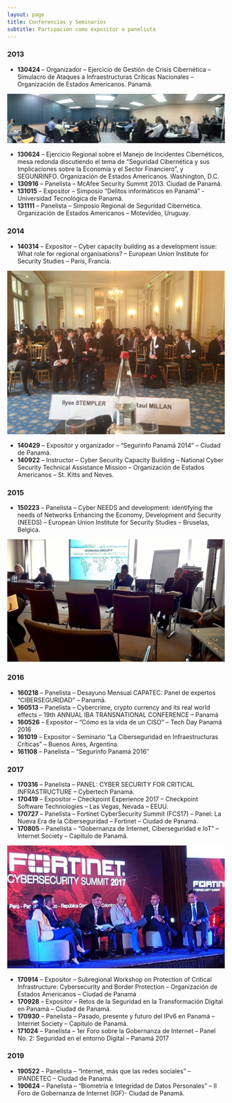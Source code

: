 ```yaml
---
layout: page
title: Conferencias y Seminarios
subtitle: Partipación como expositor o panelista
---
```


### 2013

* **130424** – Organizador – Ejercicio de Gestión de Crisis Cibernética – Simulacro de Ataques a Infraestructuras Críticas Nacionales – Organización de Estados Americanos. Panamá.

![](assets/img/img_0550.jpg)

* **130624** – Ejercicio Regional sobre el Manejo de Incidentes Cibernéticos, mesa redonda discutiendo el tema de “Seguridad Cibernética y sus Implicaciones sobre la Economía y el Sector Financiero”, y SEGUNRINFO. Organización de Estados Americanos. Washington, D.C.
* **130916** – Panelista – McAfee Security Summit 2013. Ciudad de Panamá.
* **131015** – Expositor – Simposio “Delitos informáticos en Panamá” -Universidad Tecnológica de Panamá.
* **131111** – Panelista – Simposio Regional de Seguridad Cibernética. Organización de Estados Americanos – Motevideo, Uruguay.

### 2014

* **140314** – Expositor – Cyber capacity building as a development issue: What role for regional organisations? –  European Union Institute for Security Studies – Paris, Francia.

![](assets/img/img_5755.jpg)

* **140429** – Expositor y organizador – “Segurinfo Panamá 2014” – Ciudad de Panamá.
* **140922** – Instructor – Cyber Security Capacity Building – National Cyber Security Technical Assistance Mission – Organización de Estados Americanos – St. Kitts and Neves.

### 2015

* **150223** – Panelista – Cyber NEEDS and development: identifying the needs of Networks Enhancing the Economy, Development and Security (NEEDS) –   European Union Institute for Security Studies – Bruselas, Belgica.

![](assets/img/img_5286.jpg)
  
### 2016

* **160218** – Panelista – Desayuno Mensual CAPATEC: Panel de expertos “CIBERSEGURIDAD” – Panamá.
* **160513** – Panelista – Cybercrime, crypto currency and its real world effects – 19th ANNUAL IBA TRANSNATIONAL CONFERENCE – Panamá
* **160526** – Expositor – “Cómo es la vida de un CISO” – Tech Day Panamá 2016
* **161019** – Expositor – Seminario “La Ciberseguridad en Infraestructuras Críticas” – Buenos Aires, Argentina.
* **161108** – Panelista – “Segurinfo Panamá 2016″

### 2017

* **170316** – Panelista – PANEL: CYBER SECURITY FOR CRITICAL INFRASTRUCTURE – Cybertech Panamá.
* **170419** – Expositor – Checkpoint Experience 2017 – Checkpoint Software Technologies – Las Vegas, Nevada – EEUU.
* **170727** – Panelista – Fortinet CyberSecurity Summit (FCS17) – Panel: La Nueva Era de la Ciberseguridad – Fortinet – Ciudad de Panamá.
* **170805** – Panelista – “Gobernanza de Internet, Ciberseguridad e IoT” – Internet Society – Capitulo de Panamá.

![](assets/img/img_64211.jpg)

* **170914** – Expositor – Subregional Workshop on Protection of Critical Infrastructure: Cybersecurity and Border Protection – Organización de Estados Americanos – Ciudad de Panamá
* **170928** – Expositor – Retos de la Seguridad en la Transformación Digital en Panamá – Ciudad de Panamá.
* **170930** – Panelista – Pasado, presente y futuro del IPv6 en Panamá – Internet Society – Capitulo de Panamá.
* **171024** – Panelista – 1er Foro sobre la Gobernanza de Internet – Panel No. 2: Seguridad en el entorno Digital – Panamá 2017

### 2019

* **190522** – Panelista – “Internet, más que las redes sociales” – IPANDETEC – Ciudad de Panamá.
* **190624** – Panelista – “Biometría e Integridad de Datos Personales” – II Foro de Gobernanza de Internet (IGF)- Ciudad de Panamá.